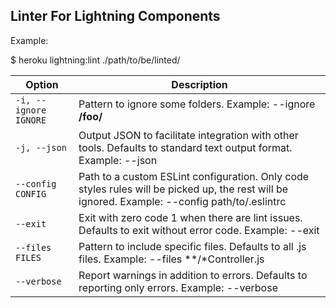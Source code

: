 ## Linter For Lightning Components

Example:

$ heroku lightning:lint ./path/to/be/linted/



Option | Description
--- | --- 
```-i, --ignore IGNORE``` | Pattern to ignore some folders. Example: --ignore **/foo/**
```-j, --json``` | Output JSON to facilitate integration with other tools. Defaults to standard text output format. Example: --json
```--config CONFIG``` | Path to a custom ESLint configuration. Only code styles rules will be picked up, the rest will be ignored. Example: --config path/to/.eslintrc
```--exit``` | Exit with zero code 1 when there are lint issues. Defaults to exit without error code. Example: --exit
```--files FILES``` | Pattern to include specific files. Defaults to all .js files. Example: --files **/*Controller.js
```--verbose``` | Report warnings in addition to errors. Defaults to reporting only errors. Example: --verbose

